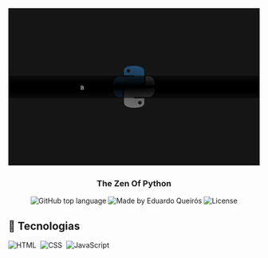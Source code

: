 <div align="center">
    <img max-width="100%" src=".github/captura.gif" />
</div>

<h3 align="center">The Zen Of Python</h3>

<p align="center">
  <img alt="GitHub top language" src="https://img.shields.io/github/languages/top/code36u4r60/the-zen-of-python?style=flat">
  <img alt="Made by Eduardo Queirós" src="https://img.shields.io/badge/made%20by-Eduardo%20Queirós-red">
  <img alt="License" src="https://img.shields.io/badge/license-MIT-%2304D361">
</p>

## 🚀 Tecnologias

![HTML](https://img.shields.io/badge/-HTML-05122A?style=for-the-badge&color=282a36&logo=HTML5)&nbsp;
![CSS](https://img.shields.io/badge/-CSS-05122A?style=for-the-badge&logo=CSS3&color=282a36&logoColor=1572B6)&nbsp;
![JavaScript](https://img.shields.io/badge/-JavaScript-05122A?style=for-the-badge&color=282a36&logo=javascript)&nbsp;